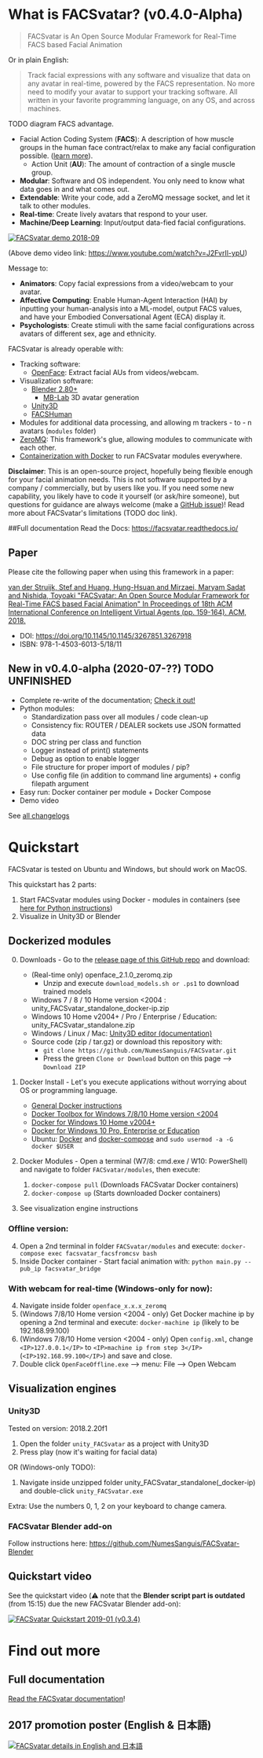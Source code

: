 # What is FACSvatar? (v0.4.0-Alpha)
> FACSvatar is An Open Source Modular Framework for Real-Time FACS based Facial Animation

Or in plain English:

> Track facial expressions with any software and visualize that data on any avatar in real-time,
powered by the FACS representation.
No more need to modify your avatar to support your tracking software.
All written in your favorite programming language, on any OS, and across machines.

TODO diagram FACS advantage.

- Facial Action Coding System (**FACS**): A description of how muscle groups in the human face contract/relax
  to make any facial configuration possible.
  ([learn more](https://facsvatar.readthedocs.io/en/latest/facs_theory.html)).
  * Action Unit (**AU**): The amount of contraction of a single muscle group.
- **Modular**: Software and OS independent. You only need to know what data goes in and what comes out.
- **Extendable**: Write your code, add a ZeroMQ message socket, and let it talk to other modules.
- **Real-time**: Create lively avatars that respond to your user.
- **Machine/Deep Learning**: Input/output data-fied facial configurations.

[![FACSvatar demo 2018-09](https://img.youtube.com/vi/J2FvrIl-ypU/0.jpg)](https://www.youtube.com/watch?v=J2FvrIl-ypU)

(Above demo video link: https://www.youtube.com/watch?v=J2FvrIl-ypU)

Message to:
- **Animators**: Copy facial expressions from a video/webcam to your avatar.
- **Affective Computing**: Enable Human-Agent Interaction (HAI) by inputting your human-analysis into a ML-model,
output FACS values, and have your Embodied Conversational Agent (ECA) display it.
- **Psychologists**: Create stimuli with the same facial configurations across avatars of different sex, age and ethnicity.

FACSvatar is already operable with:
- Tracking software:
  * [OpenFace](https://github.com/TadasBaltrusaitis/OpenFace): Extract facial AUs from videos/webcam.
- Visualization software:
  * [Blender 2.80+](https://www.blender.org/)
    * [MB-Lab](https://mb-lab-community.github.io/MB-Lab.github.io/) 3D avatar generation
  * [Unity3D](https://unity.com/)
  * [FACSHuman](https://www.michaelgilbert.fr/facshuman/)
- Modules for additional data processing, and allowing m trackers - to - n avatars (`modules` folder)
- [ZeroMQ](https://zeromq.org/): This framework's glue, allowing modules to communicate with each other.
- [Containerization with Docker](https://www.docker.com/) to run FACSvatar modules everywhere.

**Disclaimer**: This is an open-source project, hopefully being flexible enough for your facial animation needs.
This is not software supported by a company / commercially, but by users like you.
If you need some new capability, you likely have to code it yourself (or ask/hire someone),
but questions for guidance are always welcome (make a [GitHub issue](https://github.com/NumesSanguis/FACSvatar/issues))!
Read more about FACSvatar's limitations (TODO doc link).

##Full documentation
Read the Docs: https://facsvatar.readthedocs.io/

## Paper
Please cite the following paper when using this framework in a paper:

[van der Struijk, Stef and Huang, Hung-Hsuan and Mirzaei, Maryam Sadat and Nishida, Toyoaki "FACSvatar: An Open Source Modular Framework for Real-Time FACS based Facial Animation" In Proceedings of 18th ACM International Conference on Intelligent Virtual Agents (pp. 159-164). ACM, 2018.](https://dl.acm.org/citation.cfm?id=3267918)

- DOI: https://doi.org/10.1145/10.1145/3267851.3267918
- ISBN: 978-1-4503-6013-5/18/11

## New in v0.4.0-alpha (2020-07-??)  TODO UNFINISHED

* Complete re-write of the documentation; [Check it out!](https://facsvatar.readthedocs.io/)
* Python modules:
    * Standardization pass over all modules / code clean-up
    * Consistency fix: ROUTER / DEALER sockets use JSON formatted data
    * DOC string per class and function
    * Logger instead of print() statements
    * Debug as option to enable logger
    * File structure for proper import of modules / pip?
    * Use config file (in addition to command line arguments) + config filepath argument
* Easy run: Docker container per module + Docker Compose
* Demo video

See [all changelogs](https://facsvatar.readthedocs.io/en/latest/changelog.html)


# Quickstart
FACSvatar is tested on Ubuntu and Windows, but should work on MacOS.

This quickstart has 2 parts:
1. Start FACSvatar modules using Docker - modules in containers
(see [here for Python instructions](https://facsvatar.readthedocs.io/en/latest/firstrun))
2. Visualize in Unity3D or Blender

## Dockerized modules
<!-- <details><summary>Expand (CLICK ME)</summary>
<p> -->

0. Downloads - Go to the [release page of this GitHub repo](https://github.com/NumesSanguis/FACSvatar/releases) and download:
    * (Real-time only) openface_2.1.0_zeromq.zip
        * Unzip and execute `download_models.sh or .ps1` to download trained models
    * Windows 7 / 8 / 10 Home version <2004 : unity_FACSvatar_standalone_docker-ip.zip
    * Windows 10 Home v2004+ / Pro / Enterprise / Education: unity_FACSvatar_standalone.zip
    * Windows / Linux / Mac: [Unity3D editor (documentation)](https://facsvatar.readthedocs.io/en/latest/defaultsetup.html#unity3d-game-engine)
    * Source code (zip / tar.gz) or download this repository with:
        * `git clone https://github.com/NumesSanguis/FACSvatar.git`
        * Press the green `Clone or Download` button on this page --> `Download ZIP`

1. Docker Install - Let's you execute applications without worrying about OS or programming language.
    * [General Docker instructions](https://docs.docker.com/install/#supported-platforms)
    * [Docker Toolbox for Windows 7/8/10 Home version <2004](https://docs.docker.com/toolbox/overview/)
    * [Docker for Windows 10 Home v2004+](https://docs.docker.com/docker-for-windows/install-windows-home/)
    * [Docker for Windows 10 Pro, Enterprise or Education](https://docs.docker.com/docker-for-windows/install/#what-to-know-before-you-install)
    * Ubuntu: [Docker](https://docs.docker.com/install/linux/docker-ce/ubuntu/) and [docker-compose](https://docs.docker.com/compose/install/) and `sudo usermod -a -G docker $USER`

2. Docker Modules - Open a terminal (W7/8: cmd.exe / W10: PowerShell) and navigate to folder `FACSvatar/modules`, then execute:
    1. `docker-compose pull`  (Downloads FACSvatar Docker containers)
    2. `docker-compose up`  (Starts downloaded Docker containers)
    
3.  See visualization engine instructions

### Offline version:

4. Open a 2nd terminal in folder `FACSvatar/modules` and execute: `docker-compose exec facsvatar_facsfromcsv bash`
5. Inside Docker container - Start facial animation with: `python main.py --pub_ip facsvatar_bridge`

### With webcam for real-time (Windows-only for now):

4. Navigate inside folder `openface_x.x.x_zeromq`
5. (Windows 7/8/10 Home version <2004 - only) Get Docker machine ip by opening a 2nd terminal and execute: `docker-machine ip` (likely to be 192.168.99.100)
6. (Windows 7/8/10 Home version <2004 - only) Open `config.xml`, change `<IP>127.0.0.1</IP>` to `<IP>machine ip from step 3</IP>` (`<IP>192.168.99.100</IP>`) and save and close.
7. Double click `OpenFaceOffline.exe` –> menu: File –> Open Webcam

<!--  </p>
</details>  -->


## Visualization engines
### Unity3D
Tested on version: 2018.2.20f1

1. Open the folder `unity_FACSvatar` as a project with Unity3D
2. Press play (now it's waiting for facial data)

OR (Windows-only TODO):

1. Navigate inside unzipped folder unity_FACSvatar_standalone(_docker-ip) and double-click `unity_FACSvatar.exe`

Extra: Use the numbers 0, 1, 2 on your keyboard to change camera.

### FACSvatar Blender add-on
Follow instructions here: https://github.com/NumesSanguis/FACSvatar-Blender

## Quickstart video
See the quickstart video (:warning: note that the **Blender script part is outdated** (from 15:15) due the new FACSvatar Blender add-on):

[![FACSvatar Quickstart 2019-01 (v0.3.4)](https://img.youtube.com/vi/OOoXDfkn8fk/0.jpg)](https://www.youtube.com/watch?v=OOoXDfkn8fk)

# Find out more
## Full documentation
[Read the FACSvatar documentation](https://facsvatar.readthedocs.io/en/latest/)!

## 2017 promotion poster (English & 日本語)
[![FACSvatar details in English and 日本語](https://surafusoft.eu/facsvatar/files/2018/10/FACSvatar_poster_25_A4-724x1024.png)](https://surafusoft.eu/facsvatar/files/2018/10/FACSvatar_poster_25_A4.png)
